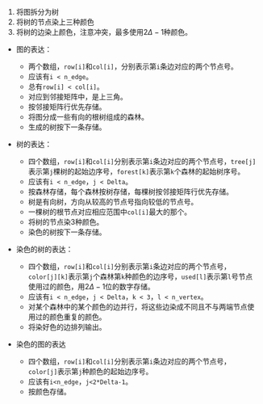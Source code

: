 1. 将图拆分为树
2. 将树的节点染上三种颜色
3. 将树的边染上颜色，注意冲突，最多使用$2\Delta-1$种颜色。

- 图的表达：
  - 两个数组，`row[i]`和`col[i]`，分别表示第`i`条边对应的两个节点号。
  - 应该有`i < n_edge`。
  - 总有`row[i] < col[i]`。
  - 对应到邻接矩阵中，是上三角。
  - 按邻接矩阵行优先存储。
  - 将图分成一些有向的根树组成的森林。
  - 生成的树按下一条存储。

- 树的表达：
  - 四个数组，`row[i]`和`col[i]`分别表示第`i`条边对应的两个节点号，`tree[j]`表示第`j`棵树的起始边序号，`forest[k]`表示第`k`个森林的起始树序号。
  - 应该有`i < n_edge`，`j < Delta`。
  - 按森林存储，每个森林按树存储，每棵树按邻接矩阵行优先存储。
  - 树是有向树，方向从较高的节点号指向较低的节点号。
  - 一棵树的根节点对应相应范围中`col[i]`最大的那个。
  - 将树的节点染3种颜色。
  - 染色的树按下一条存储。

- 染色的树的表达：
  - 四个数组，`row[i]`和`col[i]`分别表示第`i`条边对应的两个节点号，`color[j][k]`表示第`j`个森林第`k`种颜色的边序号，`used[l]`表示第`l`号节点使用过的颜色，用$2\Delta-1$位的数字存储。
  - 应该有`i < n_edge`，`j < Delta`，`k < 3`，`l < n_vertex`。
  - 对某个森林中的某个颜色的边并行，将这些边染成不同且不与两端节点使用过的颜色重复的颜色。
  - 将染好色的边排列输出。

- 染色的图的表达
  - 四个数组，`row[i]`和`col[i]`分别表示第`i`条边对应的两个节点号，`color[j]`表示第`j`种颜色的起始边序号。
  - 应该有`i<n_edge`，`j<2*Delta-1`。
  - 按颜色存储。